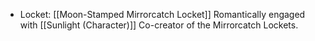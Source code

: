 * Locket: [[Moon-Stamped Mirrorcatch Locket]]
Romantically engaged with [[Sunlight (Character)]]
Co-creator of the Mirrorcatch Lockets.